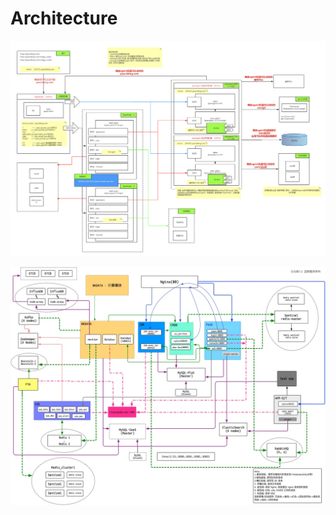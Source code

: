 # Architecture

![](../../.gitbook/assets/bluekingat.png)

  


![](../../.gitbook/assets/blueking.jpg)

  


